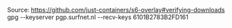 Source: https://github.com/just-containers/s6-overlay#verifying-downloads
gpg --keyserver pgp.surfnet.nl  --recv-keys 6101B2783B2FD161

